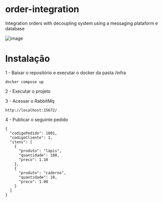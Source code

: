 # order-integration
Integration orders with decoupling system using a messaging plataform e database

![image](https://github.com/user-attachments/assets/a6eb701b-624f-4468-afec-71624dbfde9b)

# Instalação

1 - Baixar o repositório e executar o docker da pasta /infra

```
docker compose up
```

2 - Executar o projeto

3 - Acessar o RabbitMq

`http://localhost:15672/`

4 - Publicar o seguinte pedido

```
{
  "codigoPedido": 1001,
  "codigoCliente": 1,
  "itens": [
    {
      "produto": "lápis",
      "quantidade": 100,
      "preco": 1.10
    },
    {
      "produto": "caderno",
      "quantidade": 10,
      "preco": 1.00
    }
  ]
}
```

